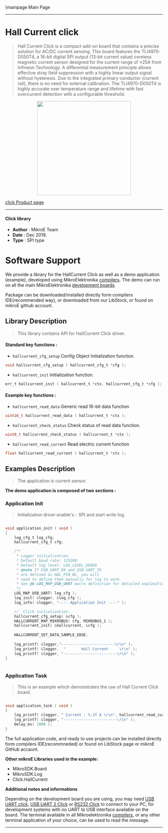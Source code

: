 \mainpage Main Page
 
---
# Hall Current click

> Hall Current Click is a compact add-on board that contains a precise solution for AC/DC current sensing. This board features the TLI4970-D050T4, a 16-bit digital SPI output (13-bit current value) coreless magnetic current sensor designed for the current range of ±25A from Infineon Technology. A differential measurement principle allows effective stray field suppression with a highly linear output signal without hysteresis. Due to the integrated primary conductor (current rail), there is no need for external calibration. The TLI4970-D050T4 is highly accurate over temperature range and lifetime with fast overcurrent detection with a configurable threshold.

<p align="center">
  <img src="https://download.mikroe.com/images/click_for_ide/hallcurrent_click.png" height=300px>
</p>

[click Product page](https://www.mikroe.com/hall-current-click)

---


#### Click library 

- **Author**        : MikroE Team
- **Date**          : Dec 2019.
- **Type**          : SPI type


# Software Support

We provide a library for the HallCurrent Click 
as well as a demo application (example), developed using MikroElektronika 
[compilers](https://shop.mikroe.com/compilers). 
The demo can run on all the main MikroElektronika [development boards](https://shop.mikroe.com/development-boards).

Package can be downloaded/installed directly form compilers IDE(recommended way), or downloaded from our LibStock, or found on mikroE github account. 

## Library Description

> This library contains API for HallCurrent Click driver.

#### Standard key functions :

- `hallcurrent_cfg_setup` Config Object Initialization function.
```c
void hallcurrent_cfg_setup ( hallcurrent_cfg_t *cfg ); 
```

- `hallcurrent_init` Initialization function.
```c
err_t hallcurrent_init ( hallcurrent_t *ctx, hallcurrent_cfg_t *cfg );
```

#### Example key functions :

- `hallcurrent_read_data` Generic read 16-bit data function
```c
uint16_t hallcurrent_read_data ( hallcurrent_t *ctx );
```

- `hallcurrent_check_status` Check status of read data function.
```c
uint8_t hallcurrent_check_status ( hallcurrent_t *ctx );
```

- `hallcurrent_read_current` Read electric current function
```c
float hallcurrent_read_current ( hallcurrent_t *ctx );
```

## Examples Description

> The application is current sensor.

**The demo application is composed of two sections :**

### Application Init 

> Initialization driver enable's - SPI and start write log.

```c

void application_init ( void )
{
    log_cfg_t log_cfg;
    hallcurrent_cfg_t cfg;

    /** 
     * Logger initialization.
     * Default baud rate: 115200
     * Default log level: LOG_LEVEL_DEBUG
     * @note If USB_UART_RX and USB_UART_TX 
     * are defined as HAL_PIN_NC, you will 
     * need to define them manually for log to work. 
     * See @b LOG_MAP_USB_UART macro definition for detailed explanation.
     */
    LOG_MAP_USB_UART( log_cfg );
    log_init( &logger, &log_cfg );
    log_info( &logger, "---- Application Init ----" );

    //  Click initialization.
    hallcurrent_cfg_setup( &cfg );
    HALLCURRENT_MAP_MIKROBUS( cfg, MIKROBUS_1 );
    hallcurrent_init( &hallcurrent, &cfg );
    
    HALLCURRENT_SET_DATA_SAMPLE_EDGE;
    
    log_printf( &logger,"------------------------\r\n" );
    log_printf( &logger,  "       Hall Current     \r\n" );
    log_printf( &logger, "------------------------\r\n" );
}
  
```

### Application Task

> This is an example which demonstrates the use of Hall Current Click board.

```c

void application_task ( void )
{
    log_printf( &logger, " Current : %.3f A \r\n", hallcurrent_read_current( &hallcurrent ) );
    log_printf( &logger, "------------------------\r\n" );
    Delay_ms( 1000 );
} 

```
The full application code, and ready to use projects can be  installed directly form compilers IDE(recommneded) or found on LibStock page or mikroE GitHub accaunt.

**Other mikroE Libraries used in the example:** 

- MikroSDK.Board
- MikroSDK.Log
- Click.HallCurrent

**Additional notes and informations**

Depending on the development board you are using, you may need 
[USB UART click](https://shop.mikroe.com/usb-uart-click), 
[USB UART 2 Click](https://shop.mikroe.com/usb-uart-2-click) or 
[RS232 Click](https://shop.mikroe.com/rs232-click) to connect to your PC, for 
development systems with no UART to USB interface available on the board. The 
terminal available in all Mikroelektronika 
[compilers](https://shop.mikroe.com/compilers), or any other terminal application 
of your choice, can be used to read the message.



---
